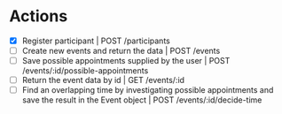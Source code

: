 # Actions

-   [x] Register participant | POST /participants
-   [ ] Create new events and return the data | POST /events
-   [ ] Save possible appointments supplied by the user | POST /events/:id/possible-appointments
-   [ ] Return the event data by id | GET /events/:id
-   [ ] Find an overlapping time by investigating possible appointments
        and save the result in the Event object | POST /events/:id/decide-time
